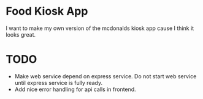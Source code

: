 # Food Kiosk App

I want to make my own version of the mcdonalds kiosk app cause I think it looks great.

# TODO

* Make web service depend on express service. Do not start web service until express service is fully ready.
* Add nice error handling for api calls in frontend.